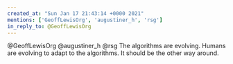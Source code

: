 ```yaml
---
created_at: "Sun Jan 17 21:43:14 +0000 2021"
mentions: ['GeoffLewisOrg', 'augustiner_h', 'rsg']
in_reply_to: @GeoffLewisOrg
---
```


@GeoffLewisOrg @augustiner_h @rsg The algorithms are evolving. Humans are evolving to adapt to the algorithms. It should be the other way around.